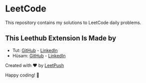# LeetCode

This repository contains my solutions to LeetCode daily problems.



 ## This Leethub Extension Is Made by 
 - Tut: [GitHub](https://github.com/TutTrue) - [LinkedIn](https://www.linkedin.com/in/mahmoud-hamdy-8b6825245/)
 - Hüsam: [GitHub](https://github.com/husamahmud) - [LinkedIn](https://www.linkedin.com/in/husamahmud/)

Created with :heart: by [LeetPush](https://github.com/husamahmud/LeetPush)

 Happy coding! 🚀
